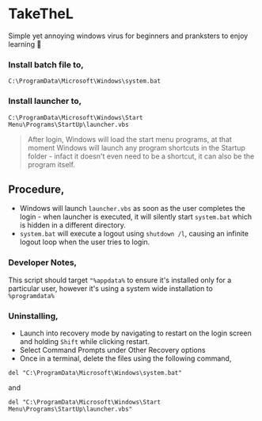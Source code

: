 # TakeTheL
Simple yet annoying windows virus for beginners and pranksters to enjoy learning 🤪
   
### Install batch file to,
```
C:\ProgramData\Microsoft\Windows\system.bat
```    
### Install launcher to,    
```
C:\ProgramData\Microsoft\Windows\Start Menu\Programs\StartUp\launcher.vbs
```    
   
> After login, Windows will load the start menu programs, at that moment Windows will launch any program shortcuts in the Startup folder - infact it doesn't even need to be a shortcut, it can also be the program itself.
    
## Procedure,       
- Windows will launch `launcher.vbs` as soon as the user completes the login - when launcher is executed, it will silently start `system.bat` which is hidden in a different directory.    
- `system.bat` will execute a logout using `shutdown /l`, causing an infinite logout loop when the user tries to login.
     
### Developer Notes,    
This script should target `"%appdata%` to ensure it's installed only for a particular user, however it's using a system wide installation to `%programdata%`
     
### Uninstalling,    
- Launch into recovery mode by navigating to restart on the login screen and holding `Shift` while clicking restart.   
- Select Command Prompts under Other Recovery options   
- Once in a terminal, delete the files using the following command,     
```
del "C:\ProgramData\Microsoft\Windows\system.bat"
```   
and    
```
del "C:\ProgramData\Microsoft\Windows\Start Menu\Programs\StartUp\launcher.vbs"
```
